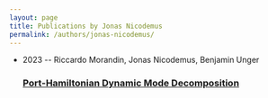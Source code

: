 ```yaml
---
layout: page
title: Publications by Jonas Nicodemus
permalink: /authors/jonas-nicodemus/
---
```


<ul class="post-list">
<li><span class='post-meta'>2023 -- Riccardo Morandin, Jonas Nicodemus, Benjamin Unger</span><h3><a class='post-link' href='../../port-hamiltonian-dynamic-mode-decomposition'>Port-Hamiltonian Dynamic Mode Decomposition</a></h3></li>

</ul>
